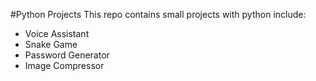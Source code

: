 #Python Projects
This repo contains small projects with python include:
- Voice Assistant
- Snake Game
- Password Generator
- Image Compressor
